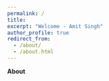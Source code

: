 ```yaml
---
permalink: /
title: 
excerpt: "Welcome - Amit Singh"
author_profile: true
redirect_from: 
  - /about/
  - /about.html
---
```

**About**



